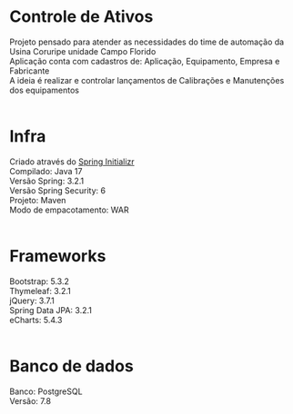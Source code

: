 # Controle de Ativos
Projeto pensado para atender as necessidades do time de automação da Usina Coruripe unidade Campo Florido<br>
Aplicação conta com cadastros de: Aplicação, Equipamento, Empresa e Fabricante<br>
A ideia é realizar e controlar lançamentos de Calibrações e Manutenções dos equipamentos<br><br>

# Infra
Criado através do <a href="https://start.spring.io" target="_blank" rel="noopener noreferrer">Spring Initializr</a><br>
Compilado: Java 17<br>
Versão Spring: 3.2.1<br>
Versão Spring Security: 6<br>
Projeto: Maven<br>
Modo de empacotamento: WAR<br><br>

# Frameworks
Bootstrap: 5.3.2<br>
Thymeleaf: 3.2.1<br>
jQuery: 3.7.1<br>
Spring Data JPA: 3.2.1<br>
eCharts: 5.4.3<br><br>

# Banco de dados
Banco: PostgreSQL<br>
Versão: 7.8<br><br>
